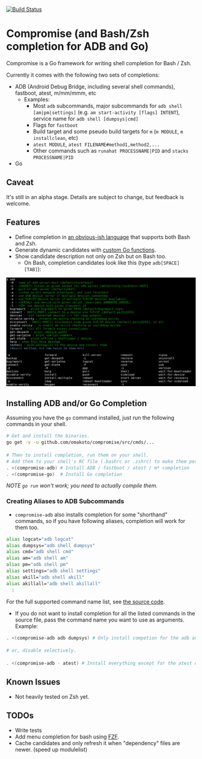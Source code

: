 [![Build Status](https://travis-ci.org/omakoto/compromise.svg?branch=master)](https://travis-ci.org/omakoto/compromise)
# Compromise (and Bash/Zsh completion for ADB and Go)

Compromise is a Go framework for writing shell completion for Bash / Zsh.

Currently it comes with the following two sets of completions:

 - ADB (Android Debug Bridge, including several shell commands), fastboot, atest, m/mm/mmm, etc
    - Examples:
        - Most `adb` subcommands, major subcommands for `adb shell [am|pm|settings]`
         (e.g. `am start-activity [flags] INTENT`), service name for `adb shell [dumpsys|cmd]`
        - Flags for `fastboot` 
        - Build target and some pseudo build targets for `m` (`m MODULE`, `m installclean`, etc)
        - `atest MODULE`, `atest FILENAME#method1,method2,...`
        - Other commands such as `runahat PROCESSNAME|PID` and `stacks PROCESSNAME|PID`
 - Go

## Caveat
 It's still in an alpha stage. Details are subject to change, but feedback is welcome.

## Features

 - Define completion in [an obvious-ish language](src/cmds/compromise-go/go.go) that supports both Bash and Zsh.
 - Generate dynamic candidates with [custom Go functions](src/cmds/compromise-adb/adb.go).
 - Show candidate description not only on Zsh but on Bash too.
   - On Bash, completion candidates look like this (type `adb[SPACE][TAB]`):
 <img src="https://raw.githubusercontent.com/omakoto/compromise/master/img/compromise-adb.png" width=600>
 
## Installing ADB and/or Go Completion

Assuming you have the `go` command installed, just run the following commands in your shell.
```bash
# Get and install the binaries.
go get -v -u github.com/omakoto/compromise/src/cmds/...

# Then to install completion, run them on your shell.
# Add them to your shell's RC file (.bashrc or .zshrc) to make them persistent.
. <(compromise-adb) # Install ADB / fastboot / atest / m* completion
. <(compromise-go)  # Install Go completion
```
 
 *NOTE `go run` won't work; you need to actually compile them.*
 
### Creating Aliases to ADB Subcommands
 - `compromise-adb` also installs completion for some "shorthand" commands,
so if you have following aliases, completion will work for them too.

```bash
alias logcat="adb logcat"
alias dumpsys="adb shell dumpsys"
alias cmd="adb shell cmd"
alias am="adb shell am"
alias pm="adb shell pm"
alias settings="adb shell settings"
alias akill="adb shell akill"
alias akillall="adb shell akillall"
  :
```  
For the full supported command name list, see [the source code](src/cmds/compromise-adb/adb.go).
 
 - If you do not want to install completion for all the listed commands
   in the source file, pass the command name you want to use as arguments. Example: 

```bash
. <(compromise-adb adb dumpsys) # Only install competion for the adb and dumpsys commands.  

# or, disable selectively.

. <(compromise-adb - atest) # Install everything except for the atest completion.  
```

## Known Issues

 - Not heavily tested on Zsh yet.

## TODOs
 - Write tests
 - Add menu completion for bash using [FZF](https://github.com/junegunn/fzf).
 - Cache candidates and only refresh it when "dependency" files are newer. (speed up modulelist)
 

